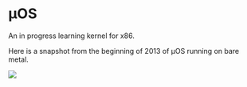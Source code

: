 &micro;OS
===

An in progress learning kernel for x86.

Here is a snapshot from the beginning of 2013 of &micro;OS running on bare metal.

<img src="http://i.imgur.com/gELSJ.jpg"  />
